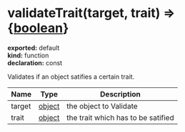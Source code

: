 # validateTrait(target, trait) => {[boolean](https://developer.mozilla.org/en-US/docs/Web/JavaScript/Reference/Global_Objects/Boolean)}      
  
**exported:** default      
**kind:** function      
**declaration:** const      
  
Validates if an object satifies a certain trait.      
  
| Name | Type | Description |        
|------|------|-------------|        
| target | [object](https://developer.mozilla.org/en-US/docs/Web/JavaScript/Reference/Global_Objects/Object) | the object to Validate |        
| trait | [object](https://developer.mozilla.org/en-US/docs/Web/JavaScript/Reference/Global_Objects/Object) |  the trait which has to be satified |\n      
